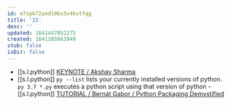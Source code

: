 ```yaml
---
id: e7spk72and10bx3v4kvtfqg
title: '15'
desc: ''
updated: 1641447052275
created: 1641105063949
stub: false
isDir: false
---
```


   
-  [[s.l.python]] [KEYNOTE / Akshay Sharma](https://youtu.be/Jmly1Jfbhak?list=PL2Uw4_HvXqvYk1Y5P8kryoyd83L_0Uk5K)
  -  [[s.l.python]] `py --list` lists your currently installed versions of python. `py 3.7 *.py` executes a python script using that version of python
    -  [[s.l.python]] [TUTORIAL / Bernát Gabor / Python Packaging Demystified](https://youtu.be/ApDThpsr2Fw?list=PL2Uw4_HvXqvYk1Y5P8kryoyd83L_0Uk5K)
